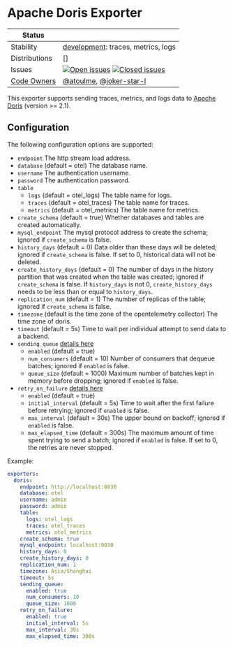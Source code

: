 # Apache Doris Exporter
<!-- status autogenerated section -->
| Status        |           |
| ------------- |-----------|
| Stability     | [development]: traces, metrics, logs   |
| Distributions | [] |
| Issues        | [![Open issues](https://img.shields.io/github/issues-search/open-telemetry/opentelemetry-collector-contrib?query=is%3Aissue%20is%3Aopen%20label%3Aexporter%2Fdoris%20&label=open&color=orange&logo=opentelemetry)](https://github.com/open-telemetry/opentelemetry-collector-contrib/issues?q=is%3Aopen+is%3Aissue+label%3Aexporter%2Fdoris) [![Closed issues](https://img.shields.io/github/issues-search/open-telemetry/opentelemetry-collector-contrib?query=is%3Aissue%20is%3Aclosed%20label%3Aexporter%2Fdoris%20&label=closed&color=blue&logo=opentelemetry)](https://github.com/open-telemetry/opentelemetry-collector-contrib/issues?q=is%3Aclosed+is%3Aissue+label%3Aexporter%2Fdoris) |
| [Code Owners](https://github.com/open-telemetry/opentelemetry-collector-contrib/blob/main/CONTRIBUTING.md#becoming-a-code-owner)    | [@atoulme](https://www.github.com/atoulme), [@joker-star-l](https://www.github.com/joker-star-l) |

[development]: https://github.com/open-telemetry/opentelemetry-collector#development
<!-- end autogenerated section -->

This exporter supports sending traces, metrics, and logs data to [Apache Doris](https://doris.apache.org/) (version >= 2.1). 

## Configuration

The following configuration options are supported:

* `endpoint` The http stream load address.
* `database` (default = otel) The database name.
* `username` The authentication username.
* `password` The authentication password.
* `table`
  * `logs` (default = otel_logs) The table name for logs.
  * `traces` (default = otel_traces) The table name for traces.
  * `metrics` (default = otel_metrics) The table name for metrics.
* `create_schema` (default = true) Whether databases and tables are created automatically.
* `mysql_endpoint` The mysql protocol address to create the schema; ignored if `create_schema` is false.
* `history_days` (default = 0) Data older than these days will be deleted; ignored if `create_schema` is false. If set to 0, historical data will not be deleted.
* `create_history_days` (default = 0) The number of days in the history partition that was created when the table was created; ignored if `create_schema` is false. If `history_days` is not 0, `create_history_days` needs to be less than or equal to `history_days`.
* `replication_num` (default = 1) The number of replicas of the table; ignored if `create_schema` is false.
* `timezone` (default is the time zone of the opentelemetry collector) The time zone of doris.
* `timeout` (default = 5s) Time to wait per individual attempt to send data to a backend.
* `sending_queue`  [details here](https://github.com/open-telemetry/opentelemetry-collector/tree/main/exporter/exporterhelper#configuration)
  * `enabled` (default = true)
  * `num_consumers` (default = 10) Number of consumers that dequeue batches; ignored if `enabled` is false.
  * `queue_size` (default = 1000) Maximum number of batches kept in memory before dropping; ignored if `enabled` is false.
* `retry_on_failure` [details here](https://github.com/open-telemetry/opentelemetry-collector/tree/main/exporter/exporterhelper#configuration)
  * `enabled` (default = true)
  * `initial_interval` (default = 5s) Time to wait after the first failure before retrying; ignored if `enabled` is false.
  * `max_interval` (default = 30s) The upper bound on backoff; ignored if `enabled` is false.
  * `max_elapsed_time` (default = 300s) The maximum amount of time spent trying to send a batch; ignored if `enabled` is false. If set to 0, the retries are never stopped.

Example:
```yaml
exporters:
  doris:
    endpoint: http://localhost:8030
    database: otel
    username: admin
    password: admin
    table:
      logs: otel_logs
      traces: otel_traces
      metrics: otel_metrics
    create_schema: true
    mysql_endpoint: localhost:9030
    history_days: 0
    create_history_days: 0
    replication_num: 1
    timezone: Asia/Shanghai
    timeout: 5s
    sending_queue:
      enabled: true
      num_consumers: 10
      queue_size: 1000
    retry_on_failure:
      enabled: true
      initial_interval: 5s
      max_interval: 30s
      max_elapsed_time: 300s
```
